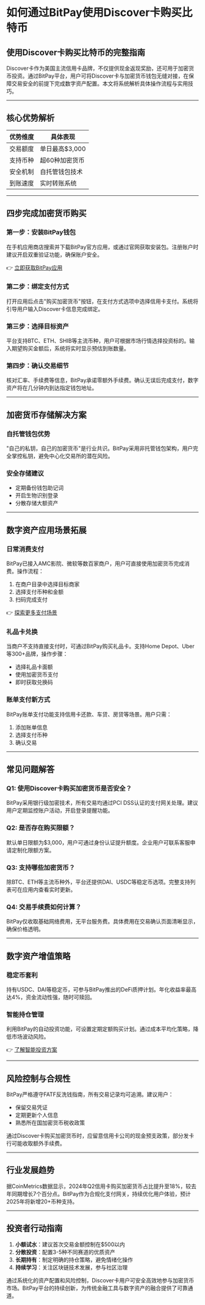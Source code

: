 # 如何通过BitPay使用Discover卡购买比特币

## 使用Discover卡购买比特币的完整指南

Discover卡作为美国主流信用卡品牌，不仅提供现金返现奖励，还可用于加密货币投资。通过BitPay平台，用户可将Discover卡与加密货币钱包无缝对接，在保障交易安全的前提下完成数字资产配置。本文将系统解析具体操作流程与实用技巧。

---

## 核心优势解析

| 优势维度 | 具体表现 |
|---------|---------|
| 交易额度 | 单日最高$3,000 |
| 支持币种 | 超60种加密货币 |
| 安全机制 | 自托管钱包技术 |
| 到账速度 | 实时转账系统 |

---

## 四步完成加密货币购买

### 第一步：安装BitPay钱包
在手机应用商店搜索并下载BitPay官方应用，或通过官网获取安装包。注册账户时建议开启双重验证功能，确保账户安全。

👉 [立即获取BitPay应用](https://bit.ly/okx_welcome)

### 第二步：绑定支付方式
打开应用后点击"购买加密货币"按钮，在支付方式选项中选择信用卡支付。系统将引导用户输入Discover卡信息完成绑定。

### 第三步：选择目标资产
平台支持BTC、ETH、SHIB等主流币种，用户可根据市场行情选择投资标的。输入期望购买金额后，系统将实时显示预估到账数量。

### 第四步：确认交易细节
核对汇率、手续费等信息，BitPay承诺零额外手续费。确认无误后完成支付，数字资产将在几分钟内到达指定钱包地址。

---

## 加密货币存储解决方案

### 自托管钱包优势
"自己的私钥，自己的加密货币"是行业共识。BitPay采用非托管钱包架构，用户完全掌控私钥，避免中心化交易所的潜在风险。

### 安全存储建议
- 定期备份钱包助记词
- 开启生物识别登录
- 分散存储大额资产

---

## 数字资产应用场景拓展

### 日常消费支付
BitPay已接入AMC影院、微软等数百家商户，用户可直接使用加密货币完成消费。操作流程：
1. 在商户目录中选择目标商家
2. 选择支付币种和金额
3. 扫码完成支付

👉 [探索更多支付场景](https://bit.ly/okx_welcome)

### 礼品卡兑换
当商户不支持直接支付时，可通过BitPay购买礼品卡。支持Home Depot、Uber等300+品牌，操作步骤：
- 选择礼品卡面额
- 使用加密货币支付
- 即时获取兑换码

### 账单支付新方式
BitPay账单支付功能支持信用卡还款、车贷、房贷等场景。用户只需：
1. 添加账单信息
2. 选择支付币种
3. 确认交易

---

## 常见问题解答

### Q1: 使用Discover卡购买加密货币是否安全？
BitPay采用银行级加密技术，所有交易均通过PCI DSS认证的支付网关处理。建议用户定期监控账户活动，开启登录提醒功能。

### Q2: 是否存在购买限额？
默认单日限额为$3,000，用户可通过身份认证提升额度。企业用户可联系客服申请定制化限额方案。

### Q3: 支持哪些加密货币？
除BTC、ETH等主流币种外，平台还提供DAI、USDC等稳定币选项。完整支持列表可在应用内查看实时更新。

### Q4: 交易手续费如何计算？
BitPay仅收取基础网络费用，无平台服务费。具体费用在交易确认页面清晰显示，确保价格透明。

---

## 数字资产增值策略

### 稳定币套利
持有USDC、DAI等稳定币，可参与BitPay推出的DeFi质押计划。年化收益率最高达4%，资金流动性强，随时可赎回。

### 智能持仓管理
利用BitPay的自动投资功能，可设置定期定额购买计划。通过成本平均化策略，降低市场波动风险。

👉 [了解智能投资方案](https://bit.ly/okx_welcome)

---

## 风险控制与合规性

BitPay严格遵守FATF反洗钱指南，所有交易记录均可追溯。建议用户：
- 保留交易凭证
- 定期更新个人信息
- 熟悉所在国加密货币税收政策

通过Discover卡购买加密货币时，应留意信用卡公司的现金预支政策，部分发卡行可能收取额外手续费。

---

## 行业发展趋势

据CoinMetrics数据显示，2024年Q2信用卡购买加密货币占比提升至18%，较去年同期增长7个百分点。BitPay作为合规化支付网关，持续优化用户体验，预计2025年将新增20+币种支持。

---

## 投资者行动指南

1. **小额试水**：建议首次交易金额控制在$500以内
2. **分散投资**：配置3-5种不同赛道的优质资产
3. **长期持有**：制定明确的持仓策略，避免情绪化操作
4. **持续学习**：关注区块链技术发展，参与社区治理

通过系统化的资产配置和风险控制，Discover卡用户可安全高效地参与加密货币市场。BitPay平台的持续创新，为传统金融工具与数字资产的融合提供了可靠通道。